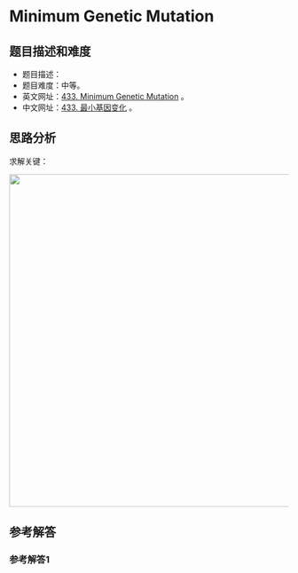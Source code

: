 # Minimum Genetic Mutation

## 题目描述和难度
+ 题目描述：
+ 题目难度：中等。
+ 英文网址：[433. Minimum Genetic Mutation](https://leetcode.com/problems/minimum-genetic-mutation/description/)  。
+ 中文网址：[433. 最小基因变化](https://leetcode-cn.com/problems/minimum-genetic-mutation/description/)  。
## 思路分析
求解关键：

<img src="https://liweiwei1419.github.io/images/leetcode-solution/" width="600">

## 参考解答
### 参考解答1

```java

```